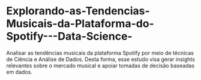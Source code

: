 # Explorando-as-Tendencias-Musicais-da-Plataforma-do-Spotify---Data-Science-
Analisar as tendências musicais da plataforma Spotify por meio de técnicas de Ciência e Análise de Dados. Desta forma, esse estudo visa gerar insights relevantes sobre o mercado musical e apoiar tomadas de decisão baseadas em dados.
